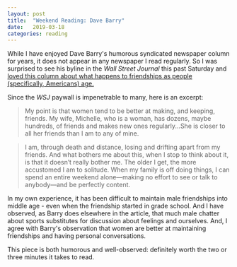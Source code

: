 ```yaml
---
layout: post
title:  "Weekend Reading: Dave Barry"
date:   2019-03-18
categories: reading
---
```

While I have enjoyed Dave Barry's humorous syndicated newspaper column for years, it does not appear in any newspaper I read regularly. So I was surprised to see his byline in the *Wall Street Journal* this past Saturday and [loved this column about what happens to friendships as people (specifically, Americans) age.](https://www.wsj.com/articles/learning-a-new-trick-from-my-old-dog-friendship-11552663749?shareToken=stfd6c60093bf641be9678442ca2496485)

Since the *WSJ* paywall is impenetrable to many, here is an excerpt:

>My point is that women tend to be better at making, and keeping, friends. My wife, Michelle, who is a woman, has dozens, maybe hundreds, of friends and makes new ones regularly...She is closer to all her friends than I am to any of mine.

>I am, through death and distance, losing and drifting apart from my friends. And what bothers me about this, when I stop to think about it, is that it doesn’t really bother me. The older I get, the more accustomed I am to solitude. When my family is off doing things, I can spend an entire weekend alone—making no effort to see or talk to anybody—and be perfectly content.

In my own experience, it has been difficult to maintain male friendships into middle age - even when the friendship started in grade school. And I have observed, as Barry does elsewhere in the article, that much male chatter about sports substitutes for discussion about feelings and ourselves. And, I agree with Barry's observation that women are better at maintaining friendships and having personal conversations.

This piece is both humorous and well-observed: definitely worth the two or three minutes it takes to read.
